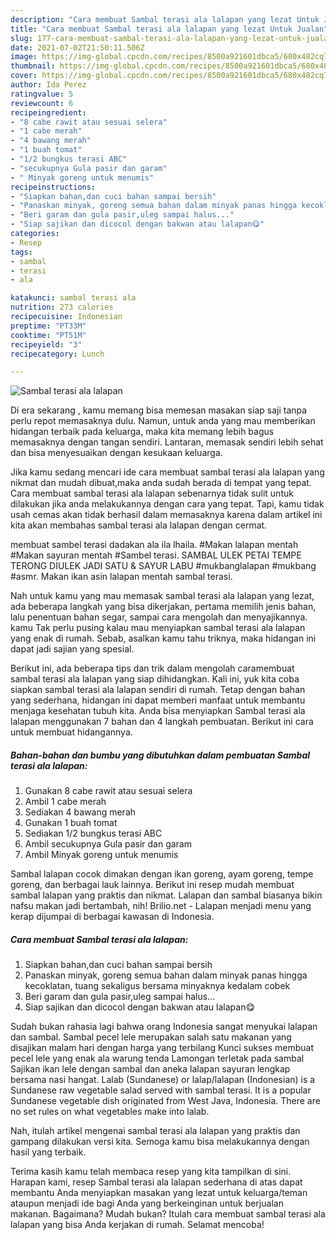 ```yaml
---
description: "Cara membuat Sambal terasi ala lalapan yang lezat Untuk Jualan"
title: "Cara membuat Sambal terasi ala lalapan yang lezat Untuk Jualan"
slug: 177-cara-membuat-sambal-terasi-ala-lalapan-yang-lezat-untuk-jualan
date: 2021-07-02T21:50:11.506Z
image: https://img-global.cpcdn.com/recipes/8500a921601dbca5/680x482cq70/sambal-terasi-ala-lalapan-foto-resep-utama.jpg
thumbnail: https://img-global.cpcdn.com/recipes/8500a921601dbca5/680x482cq70/sambal-terasi-ala-lalapan-foto-resep-utama.jpg
cover: https://img-global.cpcdn.com/recipes/8500a921601dbca5/680x482cq70/sambal-terasi-ala-lalapan-foto-resep-utama.jpg
author: Ida Perez
ratingvalue: 5
reviewcount: 6
recipeingredient:
- "8 cabe rawit atau sesuai selera"
- "1 cabe merah"
- "4 bawang merah"
- "1 buah tomat"
- "1/2 bungkus terasi ABC"
- "secukupnya Gula pasir dan garam"
- " Minyak goreng untuk menumis"
recipeinstructions:
- "Siapkan bahan,dan cuci bahan sampai bersih"
- "Panaskan minyak, goreng semua bahan dalam minyak panas hingga kecoklatan, tuang sekaligus bersama minyaknya kedalam cobek"
- "Beri garam dan gula pasir,uleg sampai halus..."
- "Siap sajikan dan dicocol dengan bakwan atau lalapan😋"
categories:
- Resep
tags:
- sambal
- terasi
- ala

katakunci: sambal terasi ala 
nutrition: 273 calories
recipecuisine: Indonesian
preptime: "PT33M"
cooktime: "PT51M"
recipeyield: "3"
recipecategory: Lunch

---
```



![Sambal terasi ala lalapan](https://img-global.cpcdn.com/recipes/8500a921601dbca5/680x482cq70/sambal-terasi-ala-lalapan-foto-resep-utama.jpg)

Di era  sekarang , kamu memang bisa memesan masakan siap saji tanpa perlu repot memasaknya dulu. Namun, untuk anda yang mau memberikan hidangan terbaik pada keluarga, maka kita memang lebih bagus memasaknya dengan tangan sendiri. Lantaran, memasak sendiri lebih sehat dan bisa menyesuaikan dengan kesukaan keluarga.

Jika kamu sedang mencari ide cara membuat sambal terasi ala lalapan yang nikmat dan mudah dibuat,maka anda sudah berada di tempat yang tepat. Cara membuat sambal terasi ala lalapan  sebenarnya tidak sulit untuk dilakukan jika anda melakukannya dengan cara yang tepat. Tapi, kamu tidak usah cemas akan tidak berhasil dalam memasaknya 
karena dalam artikel ini kita akan membahas sambal terasi ala lalapan dengan cermat.  

membuat sambel terasi dadakan ala ila lhaila. #Makan lalapan mentah #Makan sayuran mentah #Sambel terasi. SAMBAL ULEK PETAI TEMPE TERONG DIULEK JADI SATU &amp; SAYUR LABU #mukbanglalapan #mukbang #asmr. Makan ikan asin lalapan mentah sambal terasi.

Nah untuk kamu yang mau memasak sambal terasi ala lalapan yang lezat, ada beberapa langkah yang bisa dikerjakan, pertama memilih jenis bahan, lalu penentuan bahan segar, sampai cara mengolah dan menyajikannya. kamu Tak perlu pusing kalau mau menyiapkan sambal terasi ala lalapan yang enak di rumah. Sebab, asalkan kamu  tahu triknya, maka hidangan ini dapat jadi sajian yang spesial.

Berikut ini, ada beberapa tips dan trik dalam mengolah caramembuat sambal terasi ala lalapan yang siap dihidangkan. Kali ini, yuk kita coba siapkan sambal terasi ala lalapan sendiri di rumah. Tetap dengan bahan yang sederhana, hidangan ini dapat memberi manfaat untuk membantu menjaga kesehatan tubuh kita. Anda bisa menyiapkan Sambal terasi ala lalapan menggunakan 7 bahan dan 4 langkah pembuatan. Berikut ini cara untuk membuat hidangannya.

<!--inarticleads1-->

##### Bahan-bahan dan bumbu yang dibutuhkan dalam pembuatan Sambal terasi ala lalapan:

1. Gunakan 8 cabe rawit atau sesuai selera
1. Ambil 1 cabe merah
1. Sediakan 4 bawang merah
1. Gunakan 1 buah tomat
1. Sediakan 1/2 bungkus terasi ABC
1. Ambil secukupnya Gula pasir dan garam
1. Ambil  Minyak goreng untuk menumis


Sambal lalapan cocok dimakan dengan ikan goreng, ayam goreng, tempe goreng, dan berbagai lauk lainnya. Berikut ini resep mudah membuat sambal lalapan yang praktis dan nikmat. Lalapan dan sambal biasanya bikin nafsu makan jadi bertambah, nih! Brilio.net - Lalapan menjadi menu yang kerap dijumpai di berbagai kawasan di Indonesia. 

<!--inarticleads2-->

##### Cara membuat Sambal terasi ala lalapan:

1. Siapkan bahan,dan cuci bahan sampai bersih
1. Panaskan minyak, goreng semua bahan dalam minyak panas hingga kecoklatan, tuang sekaligus bersama minyaknya kedalam cobek
1. Beri garam dan gula pasir,uleg sampai halus...
1. Siap sajikan dan dicocol dengan bakwan atau lalapan😋


Sudah bukan rahasia lagi bahwa orang Indonesia sangat menyukai lalapan dan sambal. Sambal pecel lele merupakan salah satu makanan yang disajikan malam hari dengan harga yang terbilang Kunci sukses membuat pecel lele yang enak ala warung tenda Lamongan terletak pada sambal Sajikan ikan lele dengan sambal dan aneka lalapan sayuran lengkap bersama nasi hangat. Lalab (Sundanese) or lalap/lalapan (Indonesian) is a Sundanese raw vegetable salad served with sambal terasi. It is a popular Sundanese vegetable dish originated from West Java, Indonesia. There are no set rules on what vegetables make into lalab. 

Nah, itulah artikel mengenai  sambal terasi ala lalapan  yang praktis dan gampang dilakukan versi kita. Semoga kamu bisa melakukannya dengan hasil yang terbaik. 

Terima kasih kamu telah membaca resep yang kita tampilkan di sini. Harapan kami, resep  Sambal terasi ala lalapan sederhana di atas dapat membantu Anda menyiapkan masakan yang lezat untuk keluarga/teman ataupun menjadi ide bagi Anda yang berkeinginan untuk berjualan makanan. Bagaimana? Mudah bukan? Itulah cara membuat sambal terasi ala lalapan yang bisa Anda kerjakan di rumah. Selamat mencoba!

